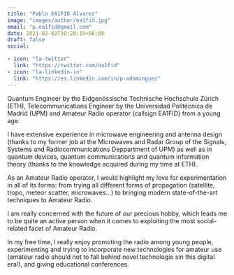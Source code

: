 ```yaml
---
title: "Pablo EA1FID Álvarez"
image: "images/author/ea1fid.jpg"
email: "p.ea1fid@gmail.com"
date: 2021-02-02T10:20:19+06:00
draft: false
social:

- icon: "la-twitter"
  link: "https://twitter.com/ea1fid"
- icon: "la-linkedin-in"
  link: "https://es.linkedin.com/in/p-adominguez"
---
```


Quantum Engineer by the Eidgenössische Technische Hochschule Zürich (ETH), Telecommunications Engineer by the Universidad Politécnica de Madrid (UPM) and Amateur Radio operator (callsign EA1FID) from a young age. 

I have extensive experience in microwave engineering and antenna design (thanks to my former job at the Microwaves and Radar Group of the Signals, Systems and Radiocommunications Deppartment of UPM) as well as in quantum devices, quantum communications and quantum information theory (thanks to the knowledge acquired during my time at ETH).

As an Amateur Radio operator, I would highlight my love for experimentation in all of its forms: from trying all different forms of propagation (satellite, tropo, meteor scatter, microwaves...) to bringing modern state-of-the-art techniques to Amateur Radio. 

I am really concerned with the future of our precious hobby, which leads me to be quite an active person when it comes to exploiting the most social-related facet of Amateur Radio. 

In my free time, I really enjoy promoting the radio among young people, experimenting and trying to incorporate new technologies for amateur use (amateur radio should not to fall behind novel technologie sin this digital era!), and giving educational conferences.